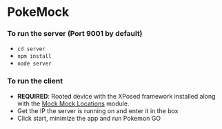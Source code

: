 # PokeMock

### To run the server (Port 9001 by default)
* `cd server`
* `npm install`
* `node server`

### To run the client
* **REQUIRED**: Rooted device with the XPosed framework installed along with the [Mock Mock Locations](http://repo.xposed.info/module/com.brandonnalls.mockmocklocations) module.
* Get the IP the server is running on and enter it in the box
* Click start, minimize the app and run Pokemon GO
